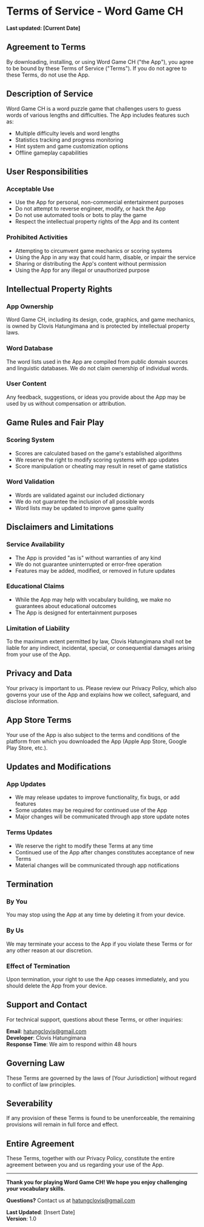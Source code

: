 # Terms of Service - Word Game CH

**Last updated: [Current Date]**

## Agreement to Terms

By downloading, installing, or using Word Game CH ("the App"), you agree to be bound by these Terms of Service ("Terms"). If you do not agree to these Terms, do not use the App.

## Description of Service

Word Game CH is a word puzzle game that challenges users to guess words of various lengths and difficulties. The App includes features such as:
- Multiple difficulty levels and word lengths
- Statistics tracking and progress monitoring
- Hint system and game customization options
- Offline gameplay capabilities

## User Responsibilities

### Acceptable Use
- Use the App for personal, non-commercial entertainment purposes
- Do not attempt to reverse engineer, modify, or hack the App
- Do not use automated tools or bots to play the game
- Respect the intellectual property rights of the App and its content

### Prohibited Activities
- Attempting to circumvent game mechanics or scoring systems
- Using the App in any way that could harm, disable, or impair the service
- Sharing or distributing the App's content without permission
- Using the App for any illegal or unauthorized purpose

## Intellectual Property Rights

### App Ownership
Word Game CH, including its design, code, graphics, and game mechanics, is owned by Clovis Hatungimana and is protected by intellectual property laws.

### Word Database
The word lists used in the App are compiled from public domain sources and linguistic databases. We do not claim ownership of individual words.

### User Content
Any feedback, suggestions, or ideas you provide about the App may be used by us without compensation or attribution.

## Game Rules and Fair Play

### Scoring System
- Scores are calculated based on the game's established algorithms
- We reserve the right to modify scoring systems with app updates
- Score manipulation or cheating may result in reset of game statistics

### Word Validation
- Words are validated against our included dictionary
- We do not guarantee the inclusion of all possible words
- Word lists may be updated to improve game quality

## Disclaimers and Limitations

### Service Availability
- The App is provided "as is" without warranties of any kind
- We do not guarantee uninterrupted or error-free operation
- Features may be added, modified, or removed in future updates

### Educational Claims
- While the App may help with vocabulary building, we make no guarantees about educational outcomes
- The App is designed for entertainment purposes

### Limitation of Liability
To the maximum extent permitted by law, Clovis Hatungimana shall not be liable for any indirect, incidental, special, or consequential damages arising from your use of the App.

## Privacy and Data

Your privacy is important to us. Please review our Privacy Policy, which also governs your use of the App and explains how we collect, safeguard, and disclose information.

## App Store Terms

Your use of the App is also subject to the terms and conditions of the platform from which you downloaded the App (Apple App Store, Google Play Store, etc.).

## Updates and Modifications

### App Updates
- We may release updates to improve functionality, fix bugs, or add features
- Some updates may be required for continued use of the App
- Major changes will be communicated through app store update notes

### Terms Updates
- We reserve the right to modify these Terms at any time
- Continued use of the App after changes constitutes acceptance of new Terms
- Material changes will be communicated through app notifications

## Termination

### By You
You may stop using the App at any time by deleting it from your device.

### By Us
We may terminate your access to the App if you violate these Terms or for any other reason at our discretion.

### Effect of Termination
Upon termination, your right to use the App ceases immediately, and you should delete the App from your device.

## Support and Contact

For technical support, questions about these Terms, or other inquiries:

**Email**: hatungclovis@gmail.com  
**Developer**: Clovis Hatungimana  
**Response Time**: We aim to respond within 48 hours

## Governing Law

These Terms are governed by the laws of [Your Jurisdiction] without regard to conflict of law principles.

## Severability

If any provision of these Terms is found to be unenforceable, the remaining provisions will remain in full force and effect.

## Entire Agreement

These Terms, together with our Privacy Policy, constitute the entire agreement between you and us regarding your use of the App.

---

**Thank you for playing Word Game CH! We hope you enjoy challenging your vocabulary skills.**

**Questions?** Contact us at hatungclovis@gmail.com

**Last Updated**: [Insert Date]  
**Version**: 1.0
